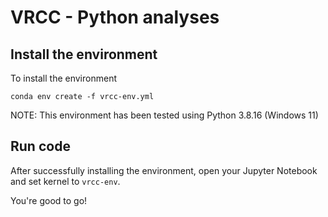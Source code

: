 # VRCC - Python analyses


## Install the environment

To install the environment 

`conda env create -f vrcc-env.yml`

NOTE: This environment has been tested using Python 3.8.16 (Windows 11)


## Run code

After successfully installing the environment, open your Jupyter Notebook and set kernel to `vrcc-env`.

You're good to go!